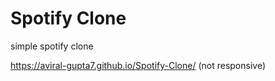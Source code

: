 # Spotify Clone

simple spotify clone

https://aviral-gupta7.github.io/Spotify-Clone/
(not responsive)
